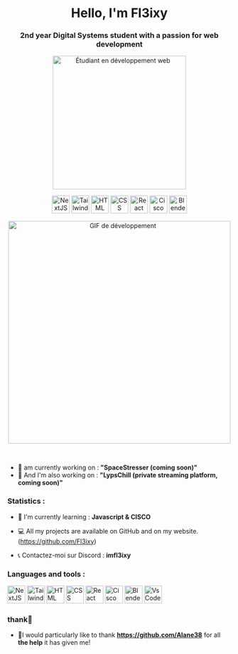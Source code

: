 <h1 align="center">Hello, I'm Fl3ixy</h1>
<h3 align="center">2nd year Digital Systems student with a passion for web development</h3>
<p align="center"> 
<img src="https://media1.giphy.com/media/v1.Y2lkPTc5MGI3NjExMG0zNHM2a283NnA3YmljMG8xMHIyc2c3NXlncmMzdzE3NHN4MDFjaCZlcD12MV9pbnRlcm5hbF9naWZfYnlfaWQmY3Q9Zw/bGgsc5mWoryfgKBx1u/giphy.gif" alt="Étudiant en développement web" width="300"/> 
</p>
<p align="center"> 
<img src="https://cdn.worldvectorlogo.com/logos/next-js.svg" alt="NextJS" width="40" height="40"/>
<img src="https://cdn.worldvectorlogo.com/logos/tailwindcss.svg" alt="TailwindCSS" width="40" height="40"/>
<img src="https://cdn.worldvectorlogo.com/logos/html-1.svg" alt="HTML" width="40" height="40"/>
<img src="https://cdn.worldvectorlogo.com/logos/css-3.svg" alt="CSS" width="40" height="40"/>
<img src="https://cdn.worldvectorlogo.com/logos/react-2.svg" alt="React" width="40" height="40"/>
<img src="https://cdn.worldvectorlogo.com/logos/cisco-2.svg" alt="Cisco" width="40" height="40"/>
<img src="https://cdn.worldvectorlogo.com/logos/blender-2.svg" alt="Blender" width="40" height="40"/>
</p>
<p align="center"> 
<img src="https://media1.giphy.com/media/v1.Y2lkPTc5MGI3NjExeXV5cnZwZmZnZG44YzFxOWVkeXhoZzM1eGxidnYwZmV6dWowM2xvdCZlcD12MV9pbnRlcm5hbF9naWZfYnlfaWQmY3Q9Zw/qgQUggAC3Pfv687qPC/giphy.gif" alt="GIF de développement" width="500"> 
</p>
<br/>

- 🚀  am currently working on : **"SpaceStresser (coming soon)"**
- 🍿  And I'm also working on : **"LypsChill (private streaming platform, coming soon)"**

<h3 align="left">Statistics :</h3>
                               
- 🚄 I'm currently learning : **Javascript & CISCO**

- 💻 All my projects are available on GitHub and on my website. (https://github.com/Fl3ixy)

- 📞 Contactez-moi sur Discord : **imfl3ixy**

<h3 align="left">Languages and tools :</h3>

<p align="left"> 
    <img src="https://cdn.worldvectorlogo.com/logos/next-js.svg" alt="NextJS" width="40" height="40"/>
    <img src="https://cdn.worldvectorlogo.com/logos/tailwindcss.svg" alt="TailwindCSS" width="40" height="40"/>
    <img src="https://cdn.worldvectorlogo.com/logos/html-1.svg" alt="HTML" width="40" height="40"/>
    <img src="https://cdn.worldvectorlogo.com/logos/css-3.svg" alt="CSS" width="40" height="40"/>
    <img src="https://cdn.worldvectorlogo.com/logos/react-2.svg" alt="React" width="40" height="40"/>
    <img src="https://cdn.worldvectorlogo.com/logos/cisco-2.svg" alt="Cisco" width="40" height="40"/>
    <img src="https://cdn.worldvectorlogo.com/logos/blender-2.svg" alt="Blender" width="40" height="40"/>
    <img src="https://cdn.worldvectorlogo.com/logos/visual-studio-code-1.svg" alt="VsCode" width="40" height="40"/>
</p>

<h3 align="left">thank🧩</h3>
                               
- 🙏I would particularly like to thank **https://github.com/Alane38** for all **the help** it has given me!

